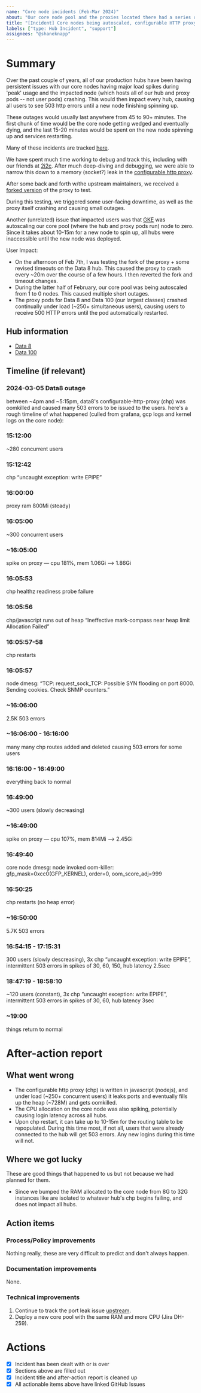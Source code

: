 ```yaml
---
name: "Core node incidents (Feb-Mar 2024)"
about: "Our core node pool and the proxies located there had a series of issues."
title: "[Incident] Core nodes being autoscaled, configurable HTTP proxy crashes"
labels: ["type: Hub Incident", "support"]
assignees: "@shaneknapp"
---
```


# Summary

Over the past couple of years, all of our production hubs have been having
persistent issues with our core nodes having major load spikes during 'peak'
usage and the impacted node (which hosts all of our hub and proxy pods -- not
user pods) crashing. This would then impact every hub, causing all users to 
see 503 http errors until a new node finishing spinning up.

These outages would usually last anywhere from 45 to 90+ minutes.  The first
chunk of time would be the core node getting wedged and eventually dying, and
the last 15-20 minutes would be spent on the new node spinning up and services
restarting.

Many of these incidents are tracked [here](https://github.com/berkeley-dsep-infra/datahub/issues/2791).

We have spent much time working to debug and track this, including with our
friends at [2i2c](https://2i2c.org). After much deep-diving and debugging,
we were able to narrow this down to a memory (socket?) leak in the 
[configurable http proxy](https://github.com/jupyterhub/configurable-http-proxy/issues/434).

After some back and forth w/the upstream maintainers, we received a
[forked version](https://github.com/berkeley-dsep-infra/datahub/pull/5501) of
the proxy to test.

During this testing, we triggered some user-facing downtime, as well as the 
proxy itself crashing and causing small outages. 

Another (unrelated) issue that impacted users was that [GKE](https://cloud.google.com/kubernetes-engine)
was autoscaling our core pool (where the hub and proxy pods run) node to zero.
Since it takes about 10-15m for a new node to spin up, all hubs were
inaccessible until the new node was deployed.

User Impact:

<!-- 
Quick summary of the problem. Update this section as we learn more, answering:

- what user impact was
- how long it was
- what went wrong and how we fixed it.
-->

- On the afternoon of Feb 7th, I was testing the fork of the proxy + some revised timeouts on the Data 8 hub.  This caused the proxy to crash every ~20m over the course of a few hours.  I then reverted the fork and timeout changes.
- During the latter half of February, our core pool was being autoscaled from 1 to 0 nodes.  This caused multiple short outages.
- The proxy pods for Data 8 and Data 100 (our largest classes) crashed continually under load (~250+ simultaneous users), causing users to receive 500 HTTP errors until the pod automatically restarted.

## Hub information

- [Data 8](https://data8.datahub.berkeley.edu)
- [Data 100](https://data100.datahub.berkeley.edu)

## Timeline (if relevant)

### 2024-03-05 Data8 outage
between ~4pm and ~5:15pm, data8's configurable-http-proxy (chp) was oomkilled and caused many 503 errors to be issued to the users.  here's a rough timeline of what happened (culled from grafana, gcp logs and kernel logs on the core node):

### 15:12:00
~280 concurrent users

### 15:12:42
chp “uncaught exception: write EPIPE”

### 16:00:00
proxy ram 800Mi (steady)

### 16:05:00
~300 concurrent users

### ~16:05:00
spike on proxy — cpu 181%, mem 1.06Gi --> 1.86Gi

### 16:05:53
chp healthz readiness probe failure 

### 16:05:56
chp/javascript runs out of heap “Ineffective mark-compass near heap limit Allocation Failed”

### 16:05:57-58
chp restarts

### 16:05:57
node dmesg: “TCP: request_sock_TCP: Possible SYN flooding on port 8000. Sending cookies.  Check SNMP counters.”

### ~16:06:00
2.5K 503 errors

### ~16:06:00 - 16:16:00
many many chp routes added and deleted causing 503 errors for some users

### 16:16:00 - 16:49:00
everything back to normal

### 16:49:00
~300 users (slowly decreasing)

### ~16:49:00
spike on proxy — cpu 107%, mem 814Mi --> 2.45Gi

### 16:49:40
core node dmesg:  node invoked oom-killer: gfp_mask=0xcc0(GFP_KERNEL), order=0, oom_score_adj=999

### 16:50:25
chp restarts (no heap error)

### ~16:50:00
5.7K 503 errors

### 16:54:15 - 17:15:31
300 users (slowly descreasing), 3x chp “uncaught exception: write EPIPE”, intermittent 503 errors in spikes of 30, 60, 150, hub latency 2.5sec 

### 18:47:19 - 18:58:10
~120 users (constant), 3x chp “uncaught exception: write EPIPE”, intermittent 503 errors in spikes of 30, 60, hub latency 3sec

### ~19:00
things return to normal

# After-action report

## What went wrong

- The configurable http proxy (chp) is written in javascript (nodejs), and under load (~250+ concurrent users) it leaks ports and eventually fills up the heap (~728M) and gets oomkilled.
- The CPU allocation on the core node was also spiking, potentially causing login latency across all hubs.
- Upon chp restart, it can take up to 10-15m for the routing table to be repopulated.  During this time most, if not all, users that were already connected to the hub will get 503 errors.  Any new logins during this time will not.

## Where we got lucky

These are good things that happened to us but not because we had planned for them.

- Since we bumped the RAM allocated to the core node from 8G to 32G instances like are isolated to whatever hub's chp begins failing, and does not impact all hubs.

## Action items

### Process/Policy improvements

Nothing really, these are very difficult to predict and don't always happen.

### Documentation improvements

None.

### Technical improvements

1. Continue to track the port leak issue [upstream](https://github.com/jupyterhub/configurable-http-proxy/issues/434).
2. Deploy a new core pool with the same RAM and more CPU (Jira DH-259).

# Actions

- [x] Incident has been dealt with or is over
- [x] Sections above are filled out
- [x] Incident title and after-action report is cleaned up
- [x] All actionable items above have linked GitHub Issues